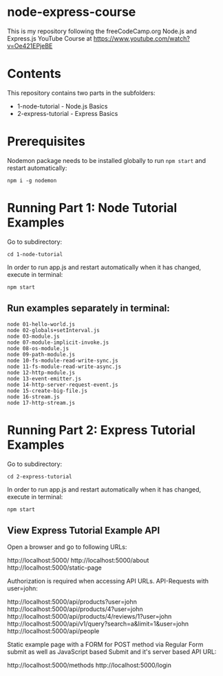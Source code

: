 # node-express-course

This is my repository following the freeCodeCamp.org Node.js and Express.js YouTube Course at https://www.youtube.com/watch?v=Oe421EPjeBE

# Contents

This repository contains two parts in the subfolders:

- 1-node-tutorial - Node.js Basics
- 2-express-tutorial - Express Basics

# Prerequisites

Nodemon package needs to be installed globally to run `npm start` and restart automatically:

`npm i -g nodemon`

# Running Part 1: Node Tutorial Examples

Go to subdirectory:

`cd 1-node-tutorial`

In order to run app.js and restart automatically when it has changed, execute in terminal:

`npm start`

## Run examples separately in terminal:

```
node 01-hello-world.js
node 02-globals+setInterval.js
node 03-module.js
node 07-module-implicit-invoke.js
node 08-os-module.js
node 09-path-module.js
node 10-fs-module-read-write-sync.js
node 11-fs-module-read-write-async.js
node 12-http-module.js
node 13-event-emitter.js
node 14-http-server-request-event.js
node 15-create-big-file.js
node 16-stream.js
node 17-http-stream.js
```

# Running Part 2: Express Tutorial Examples

Go to subdirectory:

`cd 2-express-tutorial`

In order to run app.js and restart automatically when it has changed, execute in terminal:

`npm start`

## View Express Tutorial Example API

Open a browser and go to following URLs:

http://localhost:5000/
http://localhost:5000/about
http://localhost:5000/static-page

Authorization is required when accessing API URLs. API-Requests with user=john:

http://localhost:5000/api/products?user=john
http://localhost:5000/api/products/4?user=john
http://localhost:5000/api/products/4/reviews/1?user=john
http://localhost:5000/api/v1/query?search=a&limit=1&user=john
http://localhost:5000/api/people

Static example page with a FORM for POST method via Regular Form submit as well as JavaScript based Submit and it's server based API URL:

http://localhost:5000/methods
http://localhost:5000/login


